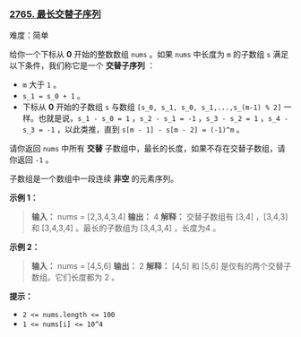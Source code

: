 ### [2765\. 最长交替子序列](https://leetcode.cn/problems/longest-alternating-subarray/)

难度：简单

给你一个下标从 **0** 开始的整数数组 `nums` 。如果 `nums` 中长度为 `m` 的子数组 `s` 满足以下条件，我们称它是一个 **交替子序列** ：

- `m` 大于 `1` 。
- `s_1 = s_0 + 1` 。
- 下标从 **0** 开始的子数组 `s` 与数组 `[s_0, s_1, s_0, s_1,...,s_(m-1) % 2]` 一样。也就是说，`s_1 - s_0 = 1` ，`s_2 - s_1 = -1` ，`s_3 - s_2 = 1` ，`s_4 - s_3 = -1` ，以此类推，直到 `s[m - 1] - s[m - 2] = (-1)^m` 。

请你返回 `nums` 中所有 **交替** 子数组中，最长的长度，如果不存在交替子数组，请你返回 `-1` 。

子数组是一个数组中一段连续 **非空** 的元素序列。

**示例 1：**

> **输入：** nums = [2,3,4,3,4]
> **输出：** 4
> **解释：** 交替子数组有 [3,4] ，[3,4,3] 和 [3,4,3,4] 。最长的子数组为 [3,4,3,4] ，长度为4 。

**示例 2：**

> **输入：** nums = [4,5,6]
> **输出：** 2
> **解释：** [4,5] 和 [5,6] 是仅有的两个交替子数组。它们长度都为 2 。

**提示：**

- `2 <= nums.length <= 100`
- `1 <= nums[i] <= 10^4`
